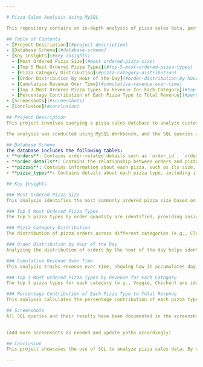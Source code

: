 ```yaml
---

# Pizza Sales Analysis Using MySQL

This repository contains an in-depth analysis of pizza sales data, performed using SQL queries in MySQL Workbench. The goal of the analysis is to uncover trends and insights from the sales data, such as identifying the top pizza types by revenue, distribution of orders, and more.

## Table of Contents
- [Project Description](#project-description)
- [Database Schema](#database-schema)
- [Key Insights](#key-insights)
  - [Most Ordered Pizza Size](#most-ordered-pizza-size)
  - [Top 5 Most Ordered Pizza Types](#top-5-most-ordered-pizza-types)
  - [Pizza Category Distribution](#pizza-category-distribution)
  - [Order Distribution by Hour of the Day](#order-distribution-by-hour-of-the-day)
  - [Cumulative Revenue Over Time](#cumulative-revenue-over-time)
  - [Top 3 Most Ordered Pizza Types by Revenue for Each Category](#top-3-most-ordered-pizza-types-by-revenue-for-each-category)
  - [Percentage Contribution of Each Pizza Type to Total Revenue](#percentage-contribution-of-each-pizza-type-to-total-revenue)
- [Screenshots](#screenshots)
- [Conclusion](#conclusion)

## Project Description
This project involves querying a pizza sales database to analyze customer preferences, revenue distribution, and sales patterns. Insights are drawn from several aspects of the data, such as pizza types, sizes, categories, order time, and revenue generation.

The analysis was conducted using MySQL Workbench, and the SQL queries used for the analysis are available in the screenshots uploaded with this repository.

## Database Schema
The database includes the following tables:
- **orders**: Contains order-related details such as `order_id`, `order_date`, and `order_time`.
- **order_details**: Contains the relationship between orders and pizzas, including `pizza_id`, `order_id`, `quantity`, and price data.
- **pizzas**: Contains information about each pizza, such as its size, price, and `pizza_type_id`.
- **pizza_types**: Contains details about each pizza type, including its name, category, and ingredients.

## Key Insights

### Most Ordered Pizza Size
This analysis identifies the most commonly ordered pizza size based on the total quantity sold.

### Top 5 Most Ordered Pizza Types
The top 5 pizza types by order quantity are identified, providing insight into customer preferences.

### Pizza Category Distribution
The distribution of pizza orders across different categories (e.g., Classic, Supreme, Veggie, etc.) reveals which categories are most popular among customers.

### Order Distribution by Hour of the Day
Analyzing the distribution of orders by the hour of the day helps identify peak times for pizza sales, which can be useful for staffing and resource management.

### Cumulative Revenue Over Time
This analysis tracks revenue over time, showing how it accumulates day by day and providing insight into sales growth.

### Top 3 Most Ordered Pizza Types by Revenue for Each Category
The top 3 pizza types for each category (e.g., Veggie, Chicken) are identified based on total revenue.

### Percentage Contribution of Each Pizza Type to Total Revenue
This analysis calculates the percentage contribution of each pizza type to the overall revenue, helping to identify the highest revenue-generating pizzas.

## Screenshots
All SQL queries and their results have been documented in the screenshots provided in the repository. 

  
(Add more screenshots as needed and update paths accordingly)

## Conclusion
This project showcases the use of SQL to analyze pizza sales data. By querying a pizza sales database, valuable insights were derived to help businesses optimize operations and marketing efforts. These findings highlight customer preferences, peak order times, and the most profitable pizza types, all of which can guide data-driven decision-making.

---
```


